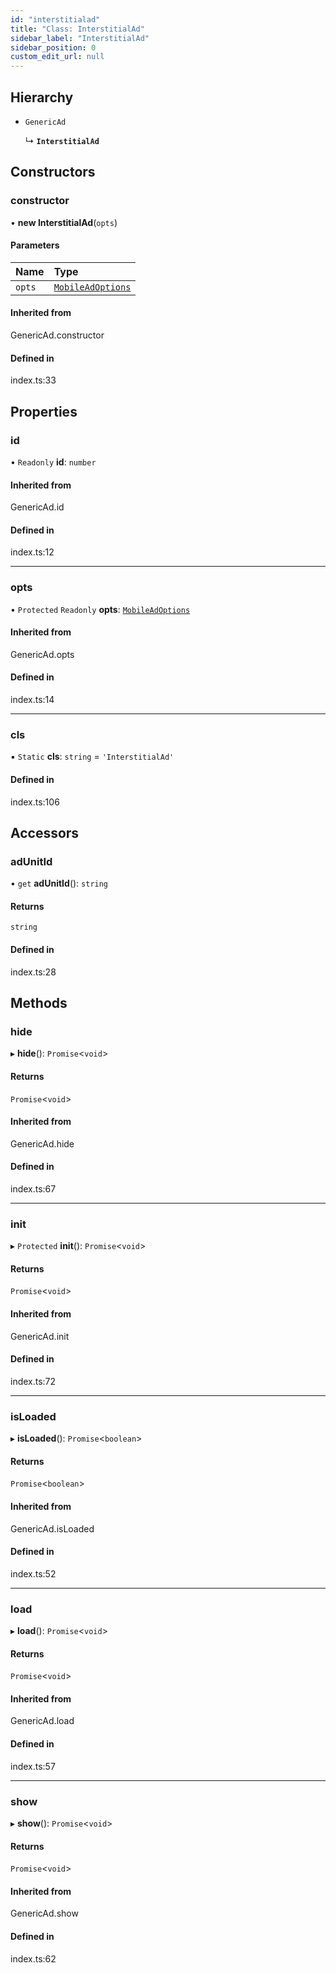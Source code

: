 ```yaml
---
id: "interstitialad"
title: "Class: InterstitialAd"
sidebar_label: "InterstitialAd"
sidebar_position: 0
custom_edit_url: null
---
```


## Hierarchy

- `GenericAd`

  ↳ **`InterstitialAd`**

## Constructors

### constructor

• **new InterstitialAd**(`opts`)

#### Parameters

| Name | Type |
| :------ | :------ |
| `opts` | [`MobileAdOptions`](../index.md#mobileadoptions) |

#### Inherited from

GenericAd.constructor

#### Defined in

index.ts:33

## Properties

### id

• `Readonly` **id**: `number`

#### Inherited from

GenericAd.id

#### Defined in

index.ts:12

___

### opts

• `Protected` `Readonly` **opts**: [`MobileAdOptions`](../index.md#mobileadoptions)

#### Inherited from

GenericAd.opts

#### Defined in

index.ts:14

___

### cls

▪ `Static` **cls**: `string` = `'InterstitialAd'`

#### Defined in

index.ts:106

## Accessors

### adUnitId

• `get` **adUnitId**(): `string`

#### Returns

`string`

#### Defined in

index.ts:28

## Methods

### hide

▸ **hide**(): `Promise`<`void`\>

#### Returns

`Promise`<`void`\>

#### Inherited from

GenericAd.hide

#### Defined in

index.ts:67

___

### init

▸ `Protected` **init**(): `Promise`<`void`\>

#### Returns

`Promise`<`void`\>

#### Inherited from

GenericAd.init

#### Defined in

index.ts:72

___

### isLoaded

▸ **isLoaded**(): `Promise`<`boolean`\>

#### Returns

`Promise`<`boolean`\>

#### Inherited from

GenericAd.isLoaded

#### Defined in

index.ts:52

___

### load

▸ **load**(): `Promise`<`void`\>

#### Returns

`Promise`<`void`\>

#### Inherited from

GenericAd.load

#### Defined in

index.ts:57

___

### show

▸ **show**(): `Promise`<`void`\>

#### Returns

`Promise`<`void`\>

#### Inherited from

GenericAd.show

#### Defined in

index.ts:62
